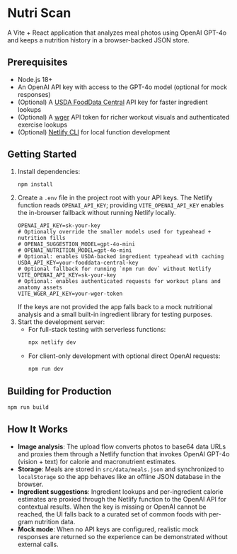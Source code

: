 # Nutri Scan

A Vite + React application that analyzes meal photos using OpenAI GPT-4o and keeps a nutrition history in a browser-backed JSON store.

## Prerequisites

- Node.js 18+
- An OpenAI API key with access to the GPT-4o model (optional for mock responses)
- (Optional) A [USDA FoodData Central](https://fdc.nal.usda.gov/api-guide.html) API key for faster ingredient lookups
- (Optional) A [wger](https://wger.de/en/software/api) API token for richer workout visuals and authenticated exercise lookups
- (Optional) [Netlify CLI](https://docs.netlify.com/cli/get-started/) for local function development

## Getting Started

1. Install dependencies:
   ```bash
   npm install
   ```
2. Create a `.env` file in the project root with your API keys. The Netlify function reads `OPENAI_API_KEY`; providing
   `VITE_OPENAI_API_KEY` enables the in-browser fallback without running Netlify locally.
   ```env
   OPENAI_API_KEY=sk-your-key
   # Optionally override the smaller models used for typeahead + nutrition fills
   # OPENAI_SUGGESTION_MODEL=gpt-4o-mini
   # OPENAI_NUTRITION_MODEL=gpt-4o-mini
   # Optional: enables USDA-backed ingredient typeahead with caching
   USDA_API_KEY=your-fooddata-central-key
   # Optional fallback for running `npm run dev` without Netlify
   VITE_OPENAI_API_KEY=sk-your-key
   # Optional: enables authenticated requests for workout plans and anatomy assets
   VITE_WGER_API_KEY=your-wger-token
   ```
   If the keys are not provided the app falls back to a mock nutritional analysis and a small built-in ingredient library for testing purposes.
3. Start the development server:
   - For full-stack testing with serverless functions:
     ```bash
     npx netlify dev
     ```
   - For client-only development with optional direct OpenAI requests:
     ```bash
     npm run dev
     ```

## Building for Production

```bash
npm run build
```

## How It Works

- **Image analysis**: The upload flow converts photos to base64 data URLs and proxies them through a Netlify function that invokes OpenAI GPT-4o (vision + text) for calorie and macronutrient estimates.
- **Storage**: Meals are stored in `src/data/meals.json` and synchronized to `localStorage` so the app behaves like an offline JSON database in the browser.
- **Ingredient suggestions**: Ingredient lookups and per-ingredient calorie estimates are proxied through the Netlify function to the OpenAI API for contextual results. When the key is missing or OpenAI cannot be reached, the UI falls back to a curated set of common foods with per-gram nutrition data.
- **Mock mode**: When no API keys are configured, realistic mock responses are returned so the experience can be demonstrated without external calls.
